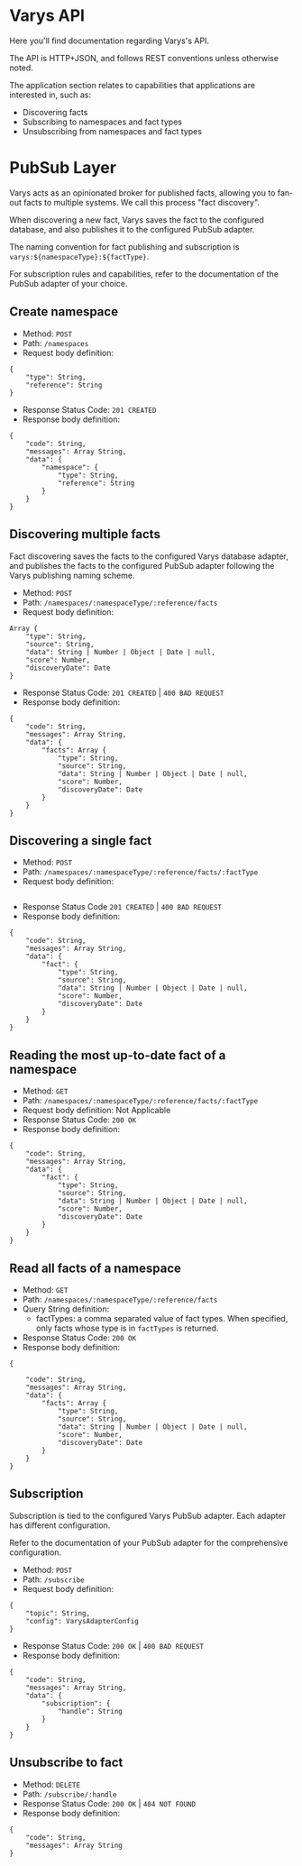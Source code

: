 # Varys API

Here you'll find documentation regarding Varys's API.

The API is HTTP+JSON, and follows REST conventions unless otherwise noted.

The application section relates to capabilities that applications are interested in, such as:

- Discovering facts
- Subscribing to namespaces and fact types
- Unsubscribing from namespaces and fact types

# PubSub Layer

Varys acts as an opinionated broker for published facts, allowing you to fan-out facts to multiple systems. We call this process "fact discovery".

When discovering a new fact, Varys saves the fact to the configured database, and also publishes it to the configured PubSub adapter.

The naming convention for fact publishing and subscription is `varys:${namespaceType}:${factType}`.

For subscription rules and capabilities, refer to the documentation of the PubSub adapter of your choice.

## Create namespace

- Method: `POST`
- Path: `/namespaces`
- Request body definition:

```
{
    "type": String,
    "reference": String
}
```

- Response Status Code: `201 CREATED`
- Response body definition:

```
{
    "code": String,
    "messages": Array String,
    "data": {
        "namespace": {
            "type": String,
            "reference": String
        }
    }
}
```

## Discovering multiple facts

Fact discovering saves the facts to the configured Varys database adapter, and publishes the facts to the configured PubSub adapter following the Varys publishing naming scheme.

- Method: `POST`
- Path: `/namespaces/:namespaceType/:reference/facts`
- Request body definition:
```
Array {
    "type": String,
    "source": String,
    "data": String | Number | Object | Date | null,
    "score": Number,
    "discoveryDate": Date
}
```
- Response Status Code: `201 CREATED` | `400 BAD REQUEST`
- Response body definition:
```
{
    "code": String,
    "messages": Array String,
    "data": {
        "facts": Array {
            "type": String,
            "source": String,
            "data": String | Number | Object | Date | null,
            "score": Number,
            "discoveryDate": Date
        }
    }
}
```

## Discovering a single fact

- Method: `POST`
- Path: `/namespaces/:namespaceType/:reference/facts/:factType`
- Request body definition:
```
```
- Response Status Code `201 CREATED` | `400 BAD REQUEST`
- Response body definition:
```
{
    "code": String,
    "messages": Array String,
    "data": {
        "fact": {
            "type": String,
            "source": String,
            "data": String | Number | Object | Date | null,
            "score": Number,
            "discoveryDate": Date
        }
    }
}
```

## Reading the most up-to-date fact of a namespace

- Method: `GET`
- Path: `/namespaces/:namespaceType/:reference/facts/:factType`
- Request body definition: Not Applicable
- Response Status Code: `200 OK`
- Response body definition:
```
{
    "code": String,
    "messages": Array String,
    "data": {
        "fact": {
            "type": String,
            "source": String,
            "data": String | Number | Object | Date | null,
            "score": Number,
            "discoveryDate": Date
        }
    }
}
```

## Read all facts of a namespace

- Method: `GET`
- Path: `/namespaces/:namespaceType/:reference/facts`
- Query String definition:
  - factTypes: a comma separated value of fact types. When specified, only facts whose type is in `factTypes` is returned.
- Response Status Code: `200 OK`
- Response body definition:
```
{

    "code": String,
    "messages": Array String,
    "data": {
        "facts": Array {
            "type": String,
            "source": String,
            "data": String | Number | Object | Date | null,
            "score": Number,
            "discoveryDate": Date
        }
    }
}
```


## Subscription

Subscription is tied to the configured Varys PubSub adapter. Each adapter has different configuration.

Refer to the documentation of your PubSub adapter for the comprehensive configuration.

- Method: `POST`
- Path: `/subscribe`
- Request body definition:
```
{
    "topic": String,
    "config": VarysAdapterConfig
}
```
- Response Status Code: `200 OK` | `400 BAD REQUEST`
- Response body definition:
```
{
    "code": String,
    "messages": Array String,
    "data": {
        "subscription": {
            "handle": String
        }
    }
}
```

## Unsubscribe to fact

- Method: `DELETE`
- Path: `/subscribe/:handle`
- Response Status Code: `200 OK` | `404 NOT FOUND`
- Response body definition:
```
{
    "code": String,
    "messages": Array String
}
```